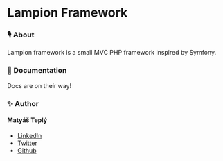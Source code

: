 # Lampion Framework

### 🎙 About
Lampion framework is a small MVC PHP framework inspired by Symfony.

### 📜 Documentation
Docs are on their way!

### ✨ Author
#### Matyáš Teplý
- [LinkedIn](https://www.linkedin.com/in/maty%C3%A1%C5%A1-tepl%C3%BD-64130b190/)
- [Twitter](https://twitter.com/MatyasTeply)
- [Github](https://github.com/MatthewTeply)
